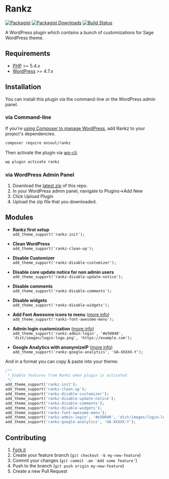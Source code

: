 # Rankz
[![Packagist](https://img.shields.io/packagist/v/ensoul/rankz.svg?style=flat-square)](https://packagist.org/packages/ensoul/rankz)
[![Packagist Downloads](https://img.shields.io/packagist/dt/ensoul/rankz.svg?style=flat-square)](https://packagist.org/packages/ensoul/rankz)
[![Build Status](https://img.shields.io/travis/helloensoul/rankz.svg?style=flat-square)](https://travis-ci.org/helloensoul/rankz)

A WordPress plugin which contains a bunch of customizations for Sage WordPress theme.

## Requirements

* [PHP](https://secure.php.net/manual/en/install.php) >= 5.4.x
* [WordPress](https://wordpress.org/download/) >= 4.7.x

## Installation

You can install this plugin via the command-line or the WordPress admin panel.

### via Command-line

If you're [using Composer to manage WordPress](https://roots.io/using-composer-with-wordpress/), add Rankz to your project's dependencies.

```sh
composer require ensoul/rankz
```

Then activate the plugin via [wp-cli](http://wp-cli.org/commands/plugin/activate/).

```sh
wp plugin activate rankz
```

### via WordPress Admin Panel

1. Download the [latest zip](https://github.com/helloensoul/rankz/releases/latest) of this repo.
2. In your WordPress admin panel, navigate to Plugins->Add New
3. Click Upload Plugin
4. Upload the zip file that you downloaded.

## Modules

* **Rankz first setup**<br>
  `add_theme_support('rankz-init');`

* **Clean WordPress**<br>
  `add_theme_support('rankz-clean-up');`

* **Disable Customizer**<br>
  `add_theme_support('rankz-disable-customizer');`

* **Disable core update notice for non admin users**<br>
  `add_theme_support('rankz-disable-update-notice');`

* **Disable comments**<br>
  `add_theme_support('rankz-disable-comments');`

* **Disable widgets**<br>
  `add_theme_support('rankz-disable-widgets');`

* **Add Font Awesome icons to menu** ([more info](https://github.com/helloensoul/rankz/wiki/Add-Font-Awesome-icons-to-menu))<br>
  `add_theme_support('rankz-font-awesome-menu');`

* **Admin login customization** ([more info](https://github.com/helloensoul/rankz/wiki/Admin-login-customization))<br>
  `add_theme_support('rankz-admin-login', '#e50040', 'dist/images/login-logo.png', 'https://example.com');`

* **Google Analytics with anonymizeIP** ([more info](https://github.com/helloensoul/rankz/wiki/Google-Analytics-with-anonymizeIP))<br>
  `add_theme_support('rankz-google-analytics', 'UA-XXXXX-Y');`

And in a format you can copy & paste into your theme:
```php
/**
 * Enable features from Rankz when plugin is activated
 */
add_theme_support('rankz-init');
add_theme_support('rankz-clean-up');
add_theme_support('rankz-disable-customizer');
add_theme_support('rankz-disable-update-notice');
add_theme_support('rankz-disable-comments');
add_theme_support('rankz-disable-widgets');
add_theme_support('rankz-font-awesome-menu');
add_theme_support('rankz-admin-login', '#e50040', 'dist/images/login-logo.png', 'https://example.com');
add_theme_support('rankz-google-analytics', 'UA-XXXXX-Y');
```

## Contributing

1. [Fork it](https://github.com/helloensoul/rankz/fork)
2. Create your feature branch (`git checkout -b my-new-feature`)
3. Commit your changes (`git commit -am 'Add some feature'`)
4. Push to the branch (`git push origin my-new-feature`)
5. Create a new Pull Request
